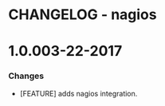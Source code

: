 # CHANGELOG - nagios

1.0.003-22-2017
==================

### Changes

* [FEATURE] adds nagios integration.
